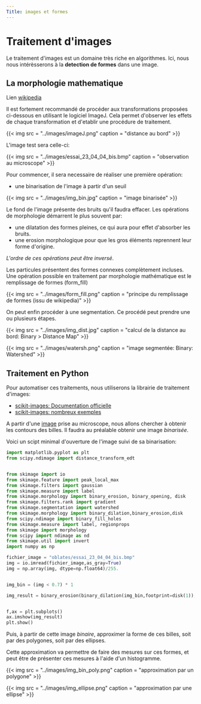 ```yaml
---
Title: images et formes
---
```


# Traitement d'images
Le traitement d'images est un domaine très riche en algorithmes. Ici, nous nous intérèsserons à la **detection de formes** dans une image.

## La morphologie mathematique
Lien [wikipedia](https://fr.wikipedia.org/wiki/Morphologie_math%C3%A9matique)

Il est fortement recommandé de procéder aux transformations proposées ci-dessous en utilisant le logiciel ImageJ. Cela permet d'observer les effets de chaque transformation et d'etablir une procédure de traitement.

{{< img src = "../images/imageJ.png" caption = "distance au bord" >}}

L'image test sera celle-ci:

{{< img src = "../images/essai_23_04_04_bis.bmp" caption = "observation au microscope" >}}

Pour commencer, il sera necessaire de réaliser une première opération:

* une binarisation de l'image à partir d'un seuil

{{< img src = "../images/img_bin.jpg" caption = "image binarisée" >}}

Le fond de l'image présente des bruits qu'il faudra effacer. Les opérations de morphologie démarrent le plus souvent par:

* une dilatation des formes pleines, ce qui aura pour effet d'absorber les bruits.
* une erosion morphologique pour que les gros éléments reprennent leur forme d'origine.

*L'ordre de ces opérations peut être inversé*.

Les particules présentent des formes connexes complètement incluses. Une opération possible en traitement par morphologie mathématique est le remplissage de formes (form_fill)

{{< img src = "../images/form_fill.png" caption = "principe du remplissage de formes (issu de wikipedia)" >}}

On peut enfin procéder à une segmentation. Ce procédé peut prendre une ou plusieurs étapes.

{{< img src = "../images/img_dist.jpg" caption = "calcul de la distance au bord: Binary > Distance Map" >}}

{{< img src = "../images/watersh.png" caption = "image segmentée: Binary: Watershed" >}}

## Traitement en Python
Pour automatiser ces traitements, nous utiliserons la librairie de traitement d'images:

* [scikit-images: Documentation officielle](https://scikit-image.org/docs/dev/user_guide/install.html)
* [scikit-images: nombreux exemples](https://scikit-image.org/docs/stable/auto_examples/)

A partir d'une [image](../images/essai_23_04_04_bis.bmp) prise au microscope, nous allons chercher à obtenir les contours des billes. Il faudra au préalable obtenir une image *binarisée*. 

Voici un scipt minimal d'ouverture de l'image suivi de sa binarisation:

```python
import matplotlib.pyplot as plt
from scipy.ndimage import distance_transform_edt


from skimage import io
from skimage.feature import peak_local_max
from skimage.filters import gaussian
from skimage.measure import label
from skimage.morphology import binary_erosion, binary_opening, disk
from skimage.filters.rank import gradient
from skimage.segmentation import watershed
from skimage.morphology import binary_dilation,binary_erosion,disk
from scipy.ndimage import binary_fill_holes
from skimage.measure import label, regionprops
from skimage import morphology
from scipy import ndimage as nd
from skimage.util import invert
import numpy as np

fichier_image = "oblates/essai_23_04_04_bis.bmp"
img = io.imread(fichier_image,as_gray=True)
img = np.array(img, dtype=np.float64)/255.


img_bin = (img < 0.7) * 1

img_result = binary_erosion(binary_dilation(img_bin,footprint=disk(1)),footprint=disk(1))


f,ax = plt.subplots()
ax.imshow(img_result)
plt.show()

```


Puis, à partir de cette image *binaire*, approximer la forme de ces billes, soit par des polygones, soit par des ellipses. 

Cette approximation va permettre de faire des mesures sur ces formes, et peut être de présenter ces mesures à l'aide d'un histogramme.



{{< img src = "../images/img_bin_poly.png" caption = "approximation par un polygone" >}}

{{< img src = "../images/img_ellipse.png" caption = "approximation par une ellipse" >}}
